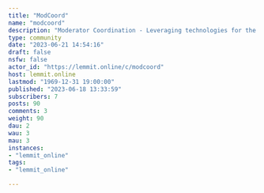 ```yaml
---
title: "ModCoord" 
name: "modcoord"
description: "Moderator Coordination - Leveraging technologies for the improvement of moderator project communications and coordination."
type: community
date: "2023-06-21 14:54:16"
draft: false
nsfw: false
actor_id: "https://lemmit.online/c/modcoord"
host: lemmit.online
lastmod: "1969-12-31 19:00:00"
published: "2023-06-18 13:33:59"
subscribers: 7
posts: 90
comments: 3
weight: 90
dau: 2
wau: 3
mau: 3
instances:
- "lemmit_online"
tags: 
- "lemmit_online"

---
```

